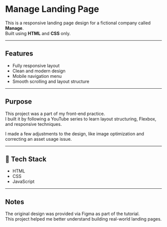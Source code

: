 # Manage Landing Page

This is a responsive landing page design for a fictional company called **Manage**.  
Built using **HTML** and **CSS** only.

---

## Features

- Fully responsive layout
- Clean and modern design
- Mobile navigation menu
- Smooth scrolling and layout structure

---

## Purpose

This project was a part of my front-end practice.  
I built it by following a YouTube series to learn layout structuring, Flexbox, and responsive techniques.

I made a few adjustments to the design, like image optimization and correcting an asset usage issue.

---


## 📁 Tech Stack

- HTML
- CSS
- JavaScript

---

## Notes

The original design was provided via Figma as part of the tutorial.  
This project helped me better understand building real-world landing pages.

